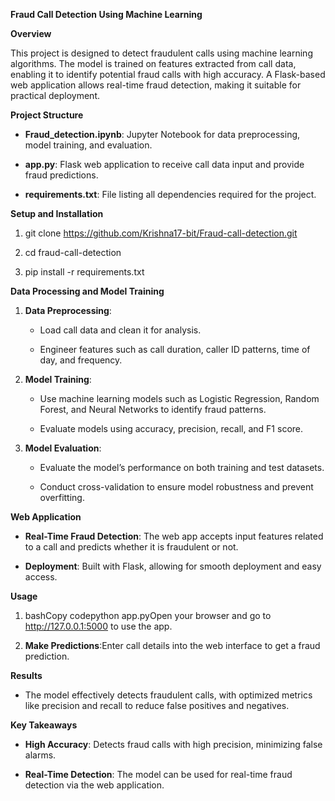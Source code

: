 **Fraud Call Detection Using Machine Learning**

**Overview**

This project is designed to detect fraudulent calls using machine learning algorithms. The model is trained on features extracted from call data, enabling it to identify potential fraud calls with high accuracy. A Flask-based web application allows real-time fraud detection, making it suitable for practical deployment.

**Project Structure**

*   **Fraud\_detection.ipynb**: Jupyter Notebook for data preprocessing, model training, and evaluation.
    
*   **app.py**: Flask web application to receive call data input and provide fraud predictions.
    
*   **requirements.txt**: File listing all dependencies required for the project.
    

**Setup and Installation**

1. git clone https://github.com/Krishna17-bit/Fraud-call-detection.git
2. cd fraud-call-detection
    
3. pip install -r requirements.txt
    

**Data Processing and Model Training**

1.  **Data Preprocessing**:
    
    *   Load call data and clean it for analysis.
        
    *   Engineer features such as call duration, caller ID patterns, time of day, and frequency.
        
2.  **Model Training**:
    
    *   Use machine learning models such as Logistic Regression, Random Forest, and Neural Networks to identify fraud patterns.
        
    *   Evaluate models using accuracy, precision, recall, and F1 score.
        
3.  **Model Evaluation**:
    
    *   Evaluate the model’s performance on both training and test datasets.
        
    *   Conduct cross-validation to ensure model robustness and prevent overfitting.
        

**Web Application**

*   **Real-Time Fraud Detection**: The web app accepts input features related to a call and predicts whether it is fraudulent or not.
    
*   **Deployment**: Built with Flask, allowing for smooth deployment and easy access.
    

**Usage**

1.  bashCopy codepython app.pyOpen your browser and go to http://127.0.0.1:5000 to use the app.
    
2.  **Make Predictions**:Enter call details into the web interface to get a fraud prediction.
    

**Results**

*   The model effectively detects fraudulent calls, with optimized metrics like precision and recall to reduce false positives and negatives.
    

**Key Takeaways**

*   **High Accuracy**: Detects fraud calls with high precision, minimizing false alarms.
    
*   **Real-Time Detection**: The model can be used for real-time fraud detection via the web application.
